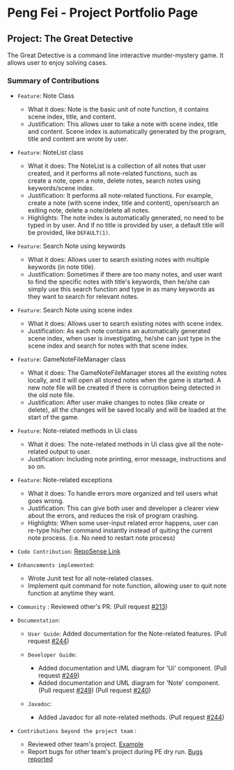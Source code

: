 # Peng Fei - Project Portfolio Page

## Project: The Great Detective
The Great Detective is a command line interactive murder-mystery game. It allows user to enjoy solving cases. 


### Summary of Contributions

- `Feature`: Note Class
    - What it does: Note is the basic unit of note function, it contains scene index, title, and content. 
    - Justification: This allows user to take a note with scene index, title and content. Scene index is automatically generated by the program, title and content are wrote by 
user.


- `Feature`: NoteList class
    - What it does: The NoteList is a collection of all notes that user created, and it performs all note-related functions, such as\
      create a note, open a note, delete notes, search notes using keywords/scene index.
    - Justification: It performs all note-related functions. For example, create a note (with scene index, title and content), open/search an exiting note, delete a note/delete all notes.
    - Highlights: The note index is automatically generated, no need to be typed in by user. And if no title is provided by user, a default title will be provided, like `DEFAULT(1)`. 



- `Feature`: Search Note using keywords
    - What it does: Allows user to search existing notes with multiple keywords (in note title).
    - Justification: Sometimes if there are too many notes, and user want to find the specific notes with title's keywords, then he/she can simply use this search function and type in as many keywords as they want to search for relevant notes.


- `Feature`: Search Note using scene index
    - What it does: Allows user to search existing notes with scene index. 
    - Justification: As each note contains an automatically generated scene index, when user is investigating, he/she can just type in the scene index and search for notes with that scene index. 


- `Feature`: GameNoteFileManager class
    - What it does: The GameNoteFileManager stores all the existing notes locally, and it will open all stored notes when the game is started. A new note file will be created if there is corruption being detected in the old note file.
    - Justification: After user make changes to notes (like create or delete), all the changes will be saved locally and will be loaded at the start of the game.
    

  
- `Feature`: Note-related methods in Ui class
    - What it does: The note-related methods in Ui class give all the note-related output to user.
    - Justification: Including note printing, error message, instructions and so on.
    
  
- `Feature`: Note-related exceptions
    - What it does: To handle errors more organized and tell users what goes wrong.
    - Justification: This can give both user and developer a clearer view about the errors, and reduces the risk of program crashing.
    - Highlights: When some user-input related error happens, user can re-type his/her command instantly instead of quiting the current note process. (i.e. No need to restart note process)
  

- `Code Contribution`: [RepoSense Link](https://nus-cs2113-ay2122s1.github.io/tp-dashboard/?search=peng-217&sort=groupTitle&sortWithin=title&timeframe=commit&mergegroup=&groupSelect=groupByRepos&breakdown=true&checkedFileTypes=docs~functional-code~test-code~other&since=2021-09-25)


- `Enhancements implemented`:
   - Wrote Junit test for all note-related classes. 
   - Implement quit command for note function, allowing user to quit note function at anytime they want.


- `Community` : Reviewed other's PR. (Pull request [\#213](https://github.com/AY2122S1-CS2113-T14-1/tp/pull/213))


- `Documentation`:

  - `User Guide`:
  Added documentation for the Note-related features. (Pull request [\#244](https://github.com/AY2122S1-CS2113-T14-1/tp/pull/244/files))


  - `Developer Guide`:
    - Added documentation and UML diagram for 'Ui' component. (Pull request [\#249](https://github.com/AY2122S1-CS2113-T14-1/tp/pull/249/files)) 
    - Added documentation and UML diagram for 'Note' component. (Pull request [\#249](https://github.com/AY2122S1-CS2113-T14-1/tp/pull/249/files)) (Pull request [\#240](https://github.com/AY2122S1-CS2113-T14-1/tp/pull/240/files))


  - `Javadoc`:
    - Added Javadoc for all note-related methods. (Pull request [\#244](https://github.com/AY2122S1-CS2113-T14-1/tp/pull/244/files))


- `Contributions beyond the project team` :
   - Reviewed other team's project. [Example](https://github.com/nus-cs2113-AY2122S1/tp/pull/46)
   - Report bugs for other team's project during PE dry run. [Bugs reported](https://github.com/peng-217/ped/issues)